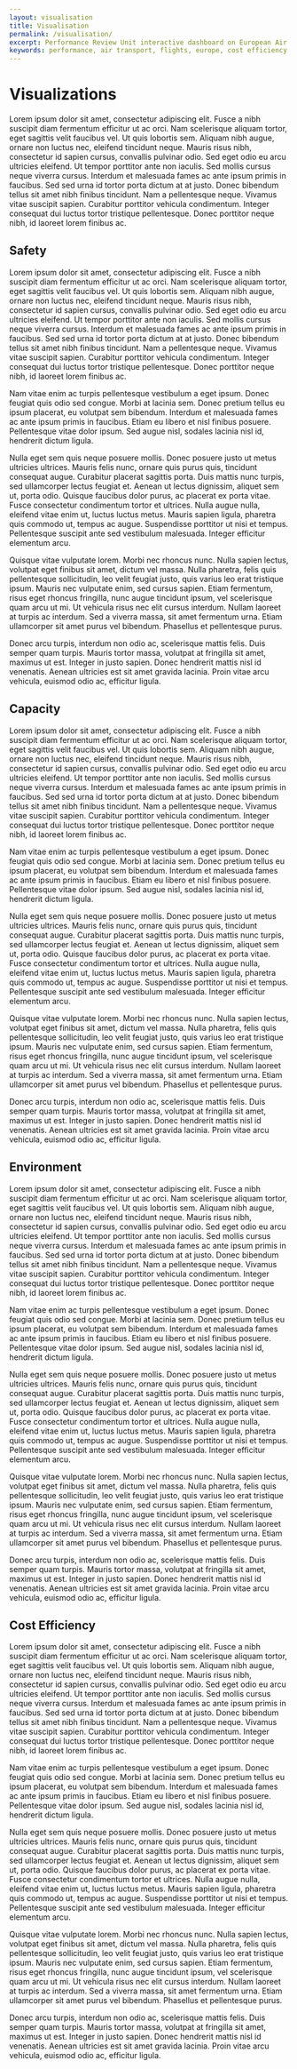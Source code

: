 ```yaml
---
layout: visualisation
title: Visualisation
permalink: /visualisation/
excerpt: Performance Review Unit interactive dashboard on European Air Transport.
keywords: performance, air transport, flights, europe, cost efficiency
---
```


# Visualizations

Lorem ipsum dolor sit amet, consectetur adipiscing elit. Fusce a nibh suscipit diam fermentum efficitur ut ac orci. Nam scelerisque aliquam tortor, eget sagittis velit faucibus vel. Ut quis lobortis sem. Aliquam nibh augue, ornare non luctus nec, eleifend tincidunt neque. Mauris risus nibh, consectetur id sapien cursus, convallis pulvinar odio. Sed eget odio eu arcu ultricies eleifend. Ut tempor porttitor ante non iaculis. Sed mollis cursus neque viverra cursus. Interdum et malesuada fames ac ante ipsum primis in faucibus. Sed sed urna id tortor porta dictum at at justo. Donec bibendum tellus sit amet nibh finibus tincidunt. Nam a pellentesque neque. Vivamus vitae suscipit sapien. Curabitur porttitor vehicula condimentum. Integer consequat dui luctus tortor tristique pellentesque. Donec porttitor neque nibh, id laoreet lorem finibus ac.

<h2 id="safety">Safety</h2>
Lorem ipsum dolor sit amet, consectetur adipiscing elit. Fusce a nibh suscipit diam fermentum efficitur ut ac orci. Nam scelerisque aliquam tortor, eget sagittis velit faucibus vel. Ut quis lobortis sem. Aliquam nibh augue, ornare non luctus nec, eleifend tincidunt neque. Mauris risus nibh, consectetur id sapien cursus, convallis pulvinar odio. Sed eget odio eu arcu ultricies eleifend. Ut tempor porttitor ante non iaculis. Sed mollis cursus neque viverra cursus. Interdum et malesuada fames ac ante ipsum primis in faucibus. Sed sed urna id tortor porta dictum at at justo. Donec bibendum tellus sit amet nibh finibus tincidunt. Nam a pellentesque neque. Vivamus vitae suscipit sapien. Curabitur porttitor vehicula condimentum. Integer consequat dui luctus tortor tristique pellentesque. Donec porttitor neque nibh, id laoreet lorem finibus ac.

Nam vitae enim ac turpis pellentesque vestibulum a eget ipsum. Donec feugiat quis odio sed congue. Morbi at lacinia sem. Donec pretium tellus eu ipsum placerat, eu volutpat sem bibendum. Interdum et malesuada fames ac ante ipsum primis in faucibus. Etiam eu libero et nisl finibus posuere. Pellentesque vitae dolor ipsum. Sed augue nisl, sodales lacinia nisl id, hendrerit dictum ligula.

Nulla eget sem quis neque posuere mollis. Donec posuere justo ut metus ultricies ultrices. Mauris felis nunc, ornare quis purus quis, tincidunt consequat augue. Curabitur placerat sagittis porta. Duis mattis nunc turpis, sed ullamcorper lectus feugiat et. Aenean ut lectus dignissim, aliquet sem ut, porta odio. Quisque faucibus dolor purus, ac placerat ex porta vitae. Fusce consectetur condimentum tortor et ultrices. Nulla augue nulla, eleifend vitae enim ut, luctus luctus metus. Mauris sapien ligula, pharetra quis commodo ut, tempus ac augue. Suspendisse porttitor ut nisi et tempus. Pellentesque suscipit ante sed vestibulum malesuada. Integer efficitur elementum arcu.

Quisque vitae vulputate lorem. Morbi nec rhoncus nunc. Nulla sapien lectus, volutpat eget finibus sit amet, dictum vel massa. Nulla pharetra, felis quis pellentesque sollicitudin, leo velit feugiat justo, quis varius leo erat tristique ipsum. Mauris nec vulputate enim, sed cursus sapien. Etiam fermentum, risus eget rhoncus fringilla, nunc augue tincidunt ipsum, vel scelerisque quam arcu ut mi. Ut vehicula risus nec elit cursus interdum. Nullam laoreet at turpis ac interdum. Sed a viverra massa, sit amet fermentum urna. Etiam ullamcorper sit amet purus vel bibendum. Phasellus et pellentesque purus.

Donec arcu turpis, interdum non odio ac, scelerisque mattis felis. Duis semper quam turpis. Mauris tortor massa, volutpat at fringilla sit amet, maximus ut est. Integer in justo sapien. Donec hendrerit mattis nisl id venenatis. Aenean ultricies est sit amet gravida lacinia. Proin vitae arcu vehicula, euismod odio ac, efficitur ligula.


<h2 id='capacity'>Capacity</h2>
Lorem ipsum dolor sit amet, consectetur adipiscing elit. Fusce a nibh suscipit diam fermentum efficitur ut ac orci. Nam scelerisque aliquam tortor, eget sagittis velit faucibus vel. Ut quis lobortis sem. Aliquam nibh augue, ornare non luctus nec, eleifend tincidunt neque. Mauris risus nibh, consectetur id sapien cursus, convallis pulvinar odio. Sed eget odio eu arcu ultricies eleifend. Ut tempor porttitor ante non iaculis. Sed mollis cursus neque viverra cursus. Interdum et malesuada fames ac ante ipsum primis in faucibus. Sed sed urna id tortor porta dictum at at justo. Donec bibendum tellus sit amet nibh finibus tincidunt. Nam a pellentesque neque. Vivamus vitae suscipit sapien. Curabitur porttitor vehicula condimentum. Integer consequat dui luctus tortor tristique pellentesque. Donec porttitor neque nibh, id laoreet lorem finibus ac.

Nam vitae enim ac turpis pellentesque vestibulum a eget ipsum. Donec feugiat quis odio sed congue. Morbi at lacinia sem. Donec pretium tellus eu ipsum placerat, eu volutpat sem bibendum. Interdum et malesuada fames ac ante ipsum primis in faucibus. Etiam eu libero et nisl finibus posuere. Pellentesque vitae dolor ipsum. Sed augue nisl, sodales lacinia nisl id, hendrerit dictum ligula.

Nulla eget sem quis neque posuere mollis. Donec posuere justo ut metus ultricies ultrices. Mauris felis nunc, ornare quis purus quis, tincidunt consequat augue. Curabitur placerat sagittis porta. Duis mattis nunc turpis, sed ullamcorper lectus feugiat et. Aenean ut lectus dignissim, aliquet sem ut, porta odio. Quisque faucibus dolor purus, ac placerat ex porta vitae. Fusce consectetur condimentum tortor et ultrices. Nulla augue nulla, eleifend vitae enim ut, luctus luctus metus. Mauris sapien ligula, pharetra quis commodo ut, tempus ac augue. Suspendisse porttitor ut nisi et tempus. Pellentesque suscipit ante sed vestibulum malesuada. Integer efficitur elementum arcu.

Quisque vitae vulputate lorem. Morbi nec rhoncus nunc. Nulla sapien lectus, volutpat eget finibus sit amet, dictum vel massa. Nulla pharetra, felis quis pellentesque sollicitudin, leo velit feugiat justo, quis varius leo erat tristique ipsum. Mauris nec vulputate enim, sed cursus sapien. Etiam fermentum, risus eget rhoncus fringilla, nunc augue tincidunt ipsum, vel scelerisque quam arcu ut mi. Ut vehicula risus nec elit cursus interdum. Nullam laoreet at turpis ac interdum. Sed a viverra massa, sit amet fermentum urna. Etiam ullamcorper sit amet purus vel bibendum. Phasellus et pellentesque purus.

Donec arcu turpis, interdum non odio ac, scelerisque mattis felis. Duis semper quam turpis. Mauris tortor massa, volutpat at fringilla sit amet, maximus ut est. Integer in justo sapien. Donec hendrerit mattis nisl id venenatis. Aenean ultricies est sit amet gravida lacinia. Proin vitae arcu vehicula, euismod odio ac, efficitur ligula.

<h2 id="environment">Environment</h2>
Lorem ipsum dolor sit amet, consectetur adipiscing elit. Fusce a nibh suscipit diam fermentum efficitur ut ac orci. Nam scelerisque aliquam tortor, eget sagittis velit faucibus vel. Ut quis lobortis sem. Aliquam nibh augue, ornare non luctus nec, eleifend tincidunt neque. Mauris risus nibh, consectetur id sapien cursus, convallis pulvinar odio. Sed eget odio eu arcu ultricies eleifend. Ut tempor porttitor ante non iaculis. Sed mollis cursus neque viverra cursus. Interdum et malesuada fames ac ante ipsum primis in faucibus. Sed sed urna id tortor porta dictum at at justo. Donec bibendum tellus sit amet nibh finibus tincidunt. Nam a pellentesque neque. Vivamus vitae suscipit sapien. Curabitur porttitor vehicula condimentum. Integer consequat dui luctus tortor tristique pellentesque. Donec porttitor neque nibh, id laoreet lorem finibus ac.

Nam vitae enim ac turpis pellentesque vestibulum a eget ipsum. Donec feugiat quis odio sed congue. Morbi at lacinia sem. Donec pretium tellus eu ipsum placerat, eu volutpat sem bibendum. Interdum et malesuada fames ac ante ipsum primis in faucibus. Etiam eu libero et nisl finibus posuere. Pellentesque vitae dolor ipsum. Sed augue nisl, sodales lacinia nisl id, hendrerit dictum ligula.

Nulla eget sem quis neque posuere mollis. Donec posuere justo ut metus ultricies ultrices. Mauris felis nunc, ornare quis purus quis, tincidunt consequat augue. Curabitur placerat sagittis porta. Duis mattis nunc turpis, sed ullamcorper lectus feugiat et. Aenean ut lectus dignissim, aliquet sem ut, porta odio. Quisque faucibus dolor purus, ac placerat ex porta vitae. Fusce consectetur condimentum tortor et ultrices. Nulla augue nulla, eleifend vitae enim ut, luctus luctus metus. Mauris sapien ligula, pharetra quis commodo ut, tempus ac augue. Suspendisse porttitor ut nisi et tempus. Pellentesque suscipit ante sed vestibulum malesuada. Integer efficitur elementum arcu.

Quisque vitae vulputate lorem. Morbi nec rhoncus nunc. Nulla sapien lectus, volutpat eget finibus sit amet, dictum vel massa. Nulla pharetra, felis quis pellentesque sollicitudin, leo velit feugiat justo, quis varius leo erat tristique ipsum. Mauris nec vulputate enim, sed cursus sapien. Etiam fermentum, risus eget rhoncus fringilla, nunc augue tincidunt ipsum, vel scelerisque quam arcu ut mi. Ut vehicula risus nec elit cursus interdum. Nullam laoreet at turpis ac interdum. Sed a viverra massa, sit amet fermentum urna. Etiam ullamcorper sit amet purus vel bibendum. Phasellus et pellentesque purus.

Donec arcu turpis, interdum non odio ac, scelerisque mattis felis. Duis semper quam turpis. Mauris tortor massa, volutpat at fringilla sit amet, maximus ut est. Integer in justo sapien. Donec hendrerit mattis nisl id venenatis. Aenean ultricies est sit amet gravida lacinia. Proin vitae arcu vehicula, euismod odio ac, efficitur ligula.

<h2 id="costeff">Cost Efficiency</h2>
Lorem ipsum dolor sit amet, consectetur adipiscing elit. Fusce a nibh suscipit diam fermentum efficitur ut ac orci. Nam scelerisque aliquam tortor, eget sagittis velit faucibus vel. Ut quis lobortis sem. Aliquam nibh augue, ornare non luctus nec, eleifend tincidunt neque. Mauris risus nibh, consectetur id sapien cursus, convallis pulvinar odio. Sed eget odio eu arcu ultricies eleifend. Ut tempor porttitor ante non iaculis. Sed mollis cursus neque viverra cursus. Interdum et malesuada fames ac ante ipsum primis in faucibus. Sed sed urna id tortor porta dictum at at justo. Donec bibendum tellus sit amet nibh finibus tincidunt. Nam a pellentesque neque. Vivamus vitae suscipit sapien. Curabitur porttitor vehicula condimentum. Integer consequat dui luctus tortor tristique pellentesque. Donec porttitor neque nibh, id laoreet lorem finibus ac.

Nam vitae enim ac turpis pellentesque vestibulum a eget ipsum. Donec feugiat quis odio sed congue. Morbi at lacinia sem. Donec pretium tellus eu ipsum placerat, eu volutpat sem bibendum. Interdum et malesuada fames ac ante ipsum primis in faucibus. Etiam eu libero et nisl finibus posuere. Pellentesque vitae dolor ipsum. Sed augue nisl, sodales lacinia nisl id, hendrerit dictum ligula.

Nulla eget sem quis neque posuere mollis. Donec posuere justo ut metus ultricies ultrices. Mauris felis nunc, ornare quis purus quis, tincidunt consequat augue. Curabitur placerat sagittis porta. Duis mattis nunc turpis, sed ullamcorper lectus feugiat et. Aenean ut lectus dignissim, aliquet sem ut, porta odio. Quisque faucibus dolor purus, ac placerat ex porta vitae. Fusce consectetur condimentum tortor et ultrices. Nulla augue nulla, eleifend vitae enim ut, luctus luctus metus. Mauris sapien ligula, pharetra quis commodo ut, tempus ac augue. Suspendisse porttitor ut nisi et tempus. Pellentesque suscipit ante sed vestibulum malesuada. Integer efficitur elementum arcu.

Quisque vitae vulputate lorem. Morbi nec rhoncus nunc. Nulla sapien lectus, volutpat eget finibus sit amet, dictum vel massa. Nulla pharetra, felis quis pellentesque sollicitudin, leo velit feugiat justo, quis varius leo erat tristique ipsum. Mauris nec vulputate enim, sed cursus sapien. Etiam fermentum, risus eget rhoncus fringilla, nunc augue tincidunt ipsum, vel scelerisque quam arcu ut mi. Ut vehicula risus nec elit cursus interdum. Nullam laoreet at turpis ac interdum. Sed a viverra massa, sit amet fermentum urna. Etiam ullamcorper sit amet purus vel bibendum. Phasellus et pellentesque purus.

Donec arcu turpis, interdum non odio ac, scelerisque mattis felis. Duis semper quam turpis. Mauris tortor massa, volutpat at fringilla sit amet, maximus ut est. Integer in justo sapien. Donec hendrerit mattis nisl id venenatis. Aenean ultricies est sit amet gravida lacinia. Proin vitae arcu vehicula, euismod odio ac, efficitur ligula.